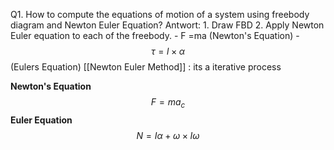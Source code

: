 Q1. How to compute the equations of motion of a system using freebody diagram and Newton Euler Equation?
Antwort: 
	1. Draw FBD 
	2. Apply Newton Euler equation to each of the freebody.
		- F =ma (Newton's Equation)
		- $$ \tau = l \times \alpha $$ (Eulers Equation)
[[Newton Euler Method]] : its a iterative process

 <b> Newton's Equation </b>
 $$ F = ma_{c} $$
 <b> Euler Equation </b>
 $$ N = I  \alpha + \omega \times I \omega $$
  